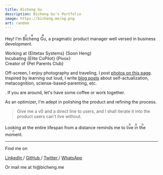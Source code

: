 ```yaml
---
title: Bicheng Gu
description: Bicheng Gu's Portfolio
image: https://bicheng.me/og.png
art: random
---
```


<script setup>
import { defineAsyncComponent } from 'vue'

// Lazy load the LifeInWeeks component since it's at the bottom and not critical
const LifeInWeeksLazy = defineAsyncComponent(() => import('../src/components/LifeInWeeks.vue'))
</script>

Hey! I'm <span class="text-[var(--fg-deeper)]"><ruby lang="ja">Bicheng Gu<rp>(</rp><rt>必成 顾</rt><rp>)</rp></ruby></span>, a pragmatic product manager well versed in business development.

Working at {Elitetax Systems} {Soon Heng}<br>
Incubating {Elite CoPilot} {Pivox}<br>
Creator of {Pet Parents Club}<br>

Off-screen, I enjoy photography and traveling, I post [photos on this page](/photos). Inspired by learning out loud, I write [blog posts](/posts) about self-actualization, metacognition, sciense-based-parenting, etc.

<LastCheckin />. If you are around, let's have some coffee or work together.

<div slide-enter slide-enter-2 mb-8>
<PhotoGalleryHighlights />
</div>

As an optimizer, I'm adept in polishing the product and refining the process.

> Give me a v0 and a direct line to users, and I shall iterate it into the product users can't live without.

Looking at the entire lifespan from a distance reminds me to <span class="text-[var(--fg-deeper)]"><ruby lang="ja">live in the moment<rp>(</rp><rt>活在当下</rt><rp>)</rp></ruby></span>.

<div  slide-enter slide-enter-4 my-8 />
<ClientOnly>
  <LifeInWeeksLazy />
  <template #fallback>
    <div class="h-64 flex items-center justify-center text-gray-400 dark:text-gray-600">
      <div class="animate-pulse">Loading life visualization...</div>
    </div>
  </template>
</ClientOnly>
<div my-8 />

<div flex-auto />

---

Find me on

<p flex="~ gap-2 wrap" class="mt--2!">
  <a href="https://www.linkedin.com/in/bicheng-gu" target="_blank"><span op75 i-simple-icons-linkedin /> LinkedIn </a>
  <span op25> / </span>
  <a href="https://github.com/Bicheng-G" target="_blank"><span op75 i-simple-icons-github /> GitHub </a>
  <span op25> / </span>
  <a href="https://x.com/0xAilurus" target="_blank"><span op75 i-ri-twitter-x-fill /> Twitter </a>
  <span op25> / </span>
  <a href="https://wa.me/6585882413?text=Hi%20Bicheng%2C%20I%20saw%20your%20blog%20and%20.." target="_blank"><span op75 i-simple-icons-whatsapp /> WhatsApp </a>
</p>

Or mail me at <TextCopy inline-block relative><span font-mono>hi<span i-carbon-at/><span absolute left=1 class="opacity-0">@</span>bicheng.me</span></TextCopy>
